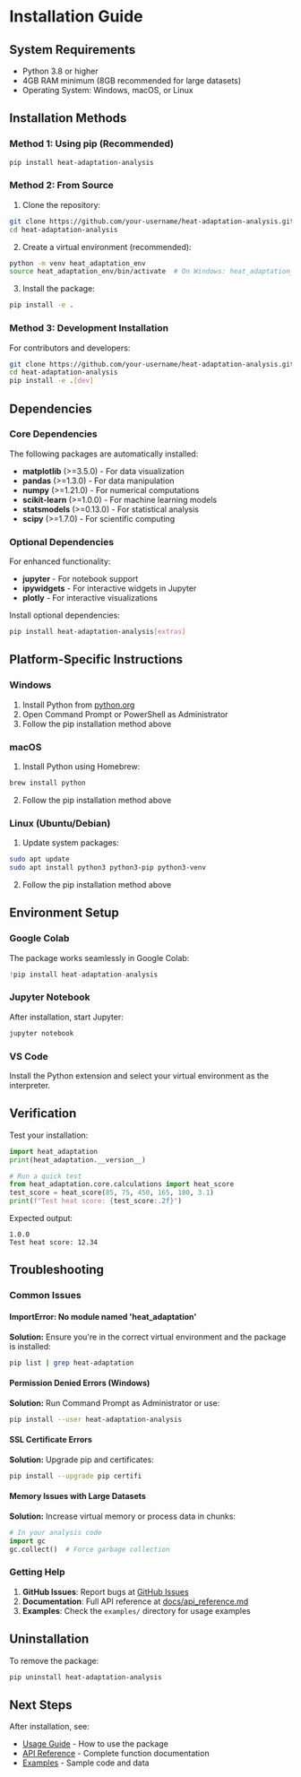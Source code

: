 # Installation Guide

## System Requirements

- Python 3.8 or higher
- 4GB RAM minimum (8GB recommended for large datasets)
- Operating System: Windows, macOS, or Linux

## Installation Methods

### Method 1: Using pip (Recommended)

```bash
pip install heat-adaptation-analysis
```

### Method 2: From Source

1. Clone the repository:
```bash
git clone https://github.com/your-username/heat-adaptation-analysis.git
cd heat-adaptation-analysis
```

2. Create a virtual environment (recommended):
```bash
python -m venv heat_adaptation_env
source heat_adaptation_env/bin/activate  # On Windows: heat_adaptation_env\Scripts\activate
```

3. Install the package:
```bash
pip install -e .
```

### Method 3: Development Installation

For contributors and developers:

```bash
git clone https://github.com/your-username/heat-adaptation-analysis.git
cd heat-adaptation-analysis
pip install -e .[dev]
```

## Dependencies

### Core Dependencies

The following packages are automatically installed:

- **matplotlib** (>=3.5.0) - For data visualization
- **pandas** (>=1.3.0) - For data manipulation
- **numpy** (>=1.21.0) - For numerical computations
- **scikit-learn** (>=1.0.0) - For machine learning models
- **statsmodels** (>=0.13.0) - For statistical analysis
- **scipy** (>=1.7.0) - For scientific computing

### Optional Dependencies

For enhanced functionality:

- **jupyter** - For notebook support
- **ipywidgets** - For interactive widgets in Jupyter
- **plotly** - For interactive visualizations

Install optional dependencies:
```bash
pip install heat-adaptation-analysis[extras]
```

## Platform-Specific Instructions

### Windows

1. Install Python from [python.org](https://python.org)
2. Open Command Prompt or PowerShell as Administrator
3. Follow the pip installation method above

### macOS

1. Install Python using Homebrew:
```bash
brew install python
```
2. Follow the pip installation method above

### Linux (Ubuntu/Debian)

1. Update system packages:
```bash
sudo apt update
sudo apt install python3 python3-pip python3-venv
```
2. Follow the pip installation method above

## Environment Setup

### Google Colab

The package works seamlessly in Google Colab:

```python
!pip install heat-adaptation-analysis
```

### Jupyter Notebook

After installation, start Jupyter:

```bash
jupyter notebook
```

### VS Code

Install the Python extension and select your virtual environment as the interpreter.

## Verification

Test your installation:

```python
import heat_adaptation
print(heat_adaptation.__version__)

# Run a quick test
from heat_adaptation.core.calculations import heat_score
test_score = heat_score(85, 75, 450, 165, 180, 3.1)
print(f"Test heat score: {test_score:.2f}")
```

Expected output:
```
1.0.0
Test heat score: 12.34
```

## Troubleshooting

### Common Issues

#### ImportError: No module named 'heat_adaptation'

**Solution:** Ensure you're in the correct virtual environment and the package is installed:
```bash
pip list | grep heat-adaptation
```

#### Permission Denied Errors (Windows)

**Solution:** Run Command Prompt as Administrator or use:
```bash
pip install --user heat-adaptation-analysis
```

#### SSL Certificate Errors

**Solution:** Upgrade pip and certificates:
```bash
pip install --upgrade pip certifi
```

#### Memory Issues with Large Datasets

**Solution:** Increase virtual memory or process data in chunks:
```python
# In your analysis code
import gc
gc.collect()  # Force garbage collection
```

### Getting Help

1. **GitHub Issues**: Report bugs at [GitHub Issues](https://github.com/your-username/heat-adaptation-analysis/issues)
2. **Documentation**: Full API reference at [docs/api_reference.md](api_reference.md)
3. **Examples**: Check the `examples/` directory for usage examples

## Uninstallation

To remove the package:

```bash
pip uninstall heat-adaptation-analysis
```

## Next Steps

After installation, see:
- [Usage Guide](usage.md) - How to use the package
- [API Reference](api_reference.md) - Complete function documentation
- [Examples](../examples/) - Sample code and data